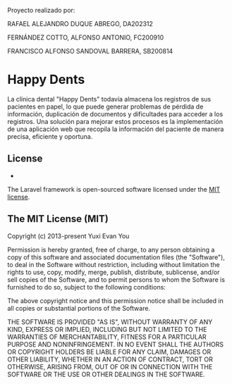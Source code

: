 
Proyecto realizado por:

RAFAEL ALEJANDRO DUQUE ABREGO, DA202312

FERNÁNDEZ COTTO, ALFONSO ANTONIO, FC200910

FRANCISCO ALFONSO SANDOVAL BARRERA, SB200814


# Happy Dents

La clínica dental "Happy Dents" todavía almacena los registros de sus pacientes en papel, lo que puede generar problemas de pérdida de información, duplicación de documentos y dificultades para acceder a los registros. Una solución para mejorar estos procesos es la implementación de una aplicación web que recopila la información del paciente de manera precisa, eficiente y oportuna.


## License
-
The Laravel framework is open-sourced software licensed under the [MIT license](https://opensource.org/licenses/MIT).

## The MIT License (MIT)

Copyright (c) 2013-present Yuxi Evan You

Permission is hereby granted, free of charge, to any person obtaining a copy
of this software and associated documentation files (the "Software"), to deal
in the Software without restriction, including without limitation the rights
to use, copy, modify, merge, publish, distribute, sublicense, and/or sell
copies of the Software, and to permit persons to whom the Software is
furnished to do so, subject to the following conditions:

The above copyright notice and this permission notice shall be included in
all copies or substantial portions of the Software.

THE SOFTWARE IS PROVIDED "AS IS", WITHOUT WARRANTY OF ANY KIND, EXPRESS OR
IMPLIED, INCLUDING BUT NOT LIMITED TO THE WARRANTIES OF MERCHANTABILITY,
FITNESS FOR A PARTICULAR PURPOSE AND NONINFRINGEMENT. IN NO EVENT SHALL THE
AUTHORS OR COPYRIGHT HOLDERS BE LIABLE FOR ANY CLAIM, DAMAGES OR OTHER
LIABILITY, WHETHER IN AN ACTION OF CONTRACT, TORT OR OTHERWISE, ARISING FROM,
OUT OF OR IN CONNECTION WITH THE SOFTWARE OR THE USE OR OTHER DEALINGS IN
THE SOFTWARE.
